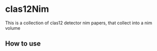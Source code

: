 # clas12Nim

This is a collection of clas12 detector nim papers, that collect into a nim volume

How to use
----------
